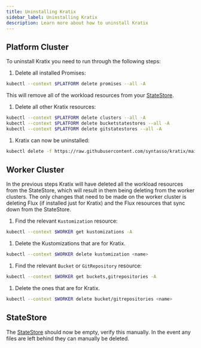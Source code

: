 ```yaml
---
title: Uninstalling Kratix
sidebar_label: Uninstalling Kratix
description: Learn more about how to uninstall Kratix
---
```


## Platform Cluster
To uninstall Kratix you need to run through the following steps:
1. Delete all installed Promises:
  ```bash
  kubectl --context $PLATFORM delete promises --all -A
  ```
  This will remove all of the workload resources from your [StateStore](./06-statestore/01-statestore.md).
1. Delete all other Kratix resources:
  ```bash
  kubectl --context $PLATFORM delete clusters --all -A
  kubectl --context $PLATFORM delete bucketstatestores --all -A
  kubectl --context $PLATFORM delete gitstatestores --all -A
  ```
1. Kratix can now be uninstalled:
  ```bash
  kubectl delete -f https://raw.githubusercontent.com/syntasso/kratix/main/distribution/kratix.yaml
  ```

## Worker Cluster
In the previous steps Kratix will have deleted all the workload resources from the StateStore,
which will result in them being deleting from the worker clusters. The only changes
that need to be made on the worker cluster is deleting Flux (if installed just for Kratix)
and the Flux resources that sync down from the StateStore.

1. Find the relevant `Kustomization` resource:
  ```bash
  kubectl --context $WORKER get kustomizations -A
  ```
1. Delete the Kustomizations that are for Kratix.
  ```bash
  kubectl --context $WORKER delete kustomization <name>
  ```
1. Find the relevant `Bucket` or `GitRepository` resource:
  ```bash
  kubectl --context $WORKER get buckets,gitrepositories -A
  ```
1. Delete the ones that are for Kratix.
  ```bash
  kubectl --context $WORKER delete bucket/gitrepositories <name>
  ```

## StateStore
The [StateStore](./06-statestore/01-statestore.md) should now be empty, verify
this manually. In the event any files are left behind they can manually be deleted.

